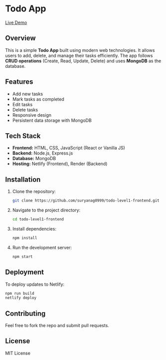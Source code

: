 # Todo App

[Live Demo](https://todo-level1.netlify.app/)

## Overview
This is a simple **Todo App** built using modern web technologies. It allows users to add, delete, and manage their tasks efficiently. The app follows **CRUD operations** (Create, Read, Update, Delete) and uses **MongoDB** as the database.

## Features
- Add new tasks
- Mark tasks as completed
- Edit tasks
- Delete tasks
- Responsive design
- Persistent data storage with MongoDB

## Tech Stack
- **Frontend:** HTML, CSS, JavaScript (React or Vanilla JS)
- **Backend:** Node.js, Express.js
- **Database:** MongoDB
- **Hosting:** Netlify (Frontend), Render (Backend)

## Installation
1. Clone the repository:
   ```sh
   git clone https://github.com/suryanag0999/todo-level1-frontend.git
   ```
2. Navigate to the project directory:
   ```sh
   cd todo-level1-frontend
   ```
3. Install dependencies:
   ```sh
   npm install
   ```
4. Run the development server:
   ```sh
   npm start
   ```

## Deployment
To deploy updates to Netlify:
```sh
npm run build
netlify deploy
```

## Contributing
Feel free to fork the repo and submit pull requests.

## License
MIT License

